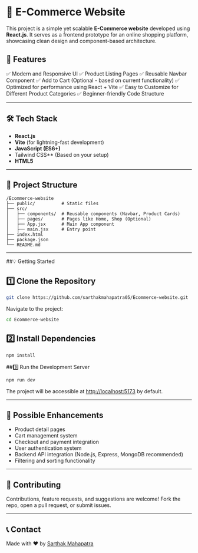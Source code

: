 # 🛒 E-Commerce Website

This project is a simple yet scalable **E-Commerce website** developed using **React.js**. It serves as a frontend prototype for an online shopping platform, showcasing clean design and component-based architecture.

## 🚀 Features

✅ Modern and Responsive UI
✅ Product Listing Pages
✅ Reusable Navbar Component
✅ Add to Cart (Optional - based on current functionality)
✅ Optimized for performance using React + Vite
✅ Easy to Customize for Different Product Categories
✅ Beginner-friendly Code Structure

---

## 🛠️ Tech Stack

* **React.js**
* **Vite** (for lightning-fast development)
* **JavaScript (ES6+)**
* Tailwind CSS** (Based on your setup)
* **HTML5**

---

## 📁 Project Structure

```
/Ecommerce-website
├── public/          # Static files
├── src/
│   ├── components/  # Reusable components (Navbar, Product Cards)
│   ├── pages/       # Pages like Home, Shop (Optional)
│   ├── App.jsx      # Main App component
│   ├── main.jsx     # Entry point
├── index.html
├── package.json
└── README.md
```

---

##💡 Getting Started

## 1️⃣ Clone the Repository

```bash
git clone https://github.com/sarthakmahapatra05/Ecommerce-website.git
```

Navigate to the project:

```bash
cd Ecommerce-website
```

## 2️⃣ Install Dependencies

```bash
npm install
```

##3️⃣ Run the Development Server

```bash
npm run dev
```

The project will be accessible at [http://localhost:5173](http://localhost:5173) by default.

---

## 🔧 Possible Enhancements

* Product detail pages
* Cart management system
* Checkout and payment integration
* User authentication system
* Backend API integration (Node.js, Express, MongoDB recommended)
* Filtering and sorting functionality

---

## 🙌 Contributing

Contributions, feature requests, and suggestions are welcome! Fork the repo, open a pull request, or submit issues.

---

## 📞 Contact

Made with ❤️ by [Sarthak Mahapatra](https://github.com/sarthakmahapatra05)
